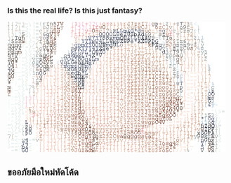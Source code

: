 ### Is this the real life? Is this just fantasy?
![](bubble.gif)
## ขออภัยมือใหม่หัดโค้ด
<!--
**0736b/0736b** is a ✨ _special_ ✨ repository because its `README.md` (this file) appears on your GitHub profile.
![0736b's github stats](https://github-readme-stats.vercel.app/api?username=0736b)
![](vtec.gif)
